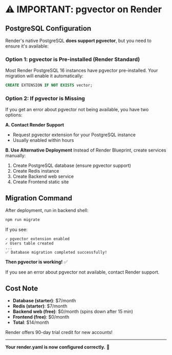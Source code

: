 # ⚠️ IMPORTANT: pgvector on Render

## PostgreSQL Configuration

Render's native PostgreSQL **does support pgvector**, but you need to ensure it's available:

### Option 1: pgvector is Pre-installed (Render Standard)
Most Render PostgreSQL 16 instances have pgvector pre-installed. Your migration will enable it automatically:
```sql
CREATE EXTENSION IF NOT EXISTS vector;
```

### Option 2: If pgvector is Missing
If you get an error about pgvector not being available, you have two options:

**A. Contact Render Support**
- Request pgvector extension for your PostgreSQL instance
- Usually enabled within hours

**B. Use Alternative Deployment**
Instead of Render Blueprint, create services manually:
1. Create PostgreSQL database (ensure pgvector support)
2. Create Redis instance
3. Create Backend web service
4. Create Frontend static site

## Migration Command

After deployment, run in backend shell:
```bash
npm run migrate
```

If you see:
```
✓ pgvector extension enabled
✓ Users table created
...
✅ Database migration completed successfully!
```

**Then pgvector is working!** ✅

If you see an error about pgvector not available, contact Render support.

## Cost Note

- **Database (starter)**: $7/month
- **Redis (starter)**: $7/month  
- **Backend web (free)**: $0/month (spins down after 15 min)
- **Frontend (free)**: $0/month
- **Total**: $14/month

Render offers 90-day trial credit for new accounts!

---

**Your render.yaml is now configured correctly.** 🎉

